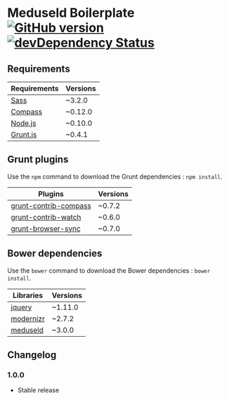 # Meduseld Boilerplate [![GitHub version](https://badge.fury.io/gh/agenceepsilon%2Fmeduseld-boilerplate.png)](http://badge.fury.io/gh/agenceepsilon%2Fmeduseld-boilerplate) [![devDependency Status](https://david-dm.org/agenceepsilon/meduseld-boilerplate/dev-status.png)](https://david-dm.org/agenceepsilon/meduseld-boilerplate#info=devDependencies)

## Requirements

| Requirements                        | Versions |
| ----------------------------------- | -------- |
| [Sass](http://sass-lang.com/)       | ~3.2.0   |
| [Compass](http://compass-style.org) | ~0.12.0  |
| [Node.js](http://nodejs.org)        | ~0.10.0  |
| [Grunt.js](http://gruntjs.com)      | ~0.4.1   |

## Grunt plugins

Use the ``npm`` command to download the Grunt dependencies : ``npm install``.

| Plugins                                                                   | Versions |
| ------------------------------------------------------------------------- | -------- |
| [grunt-contrib-compass](https://github.com/gruntjs/grunt-contrib-compass) | ~0.7.2   |
| [grunt-contrib-watch](https://github.com/gruntjs/grunt-contrib-watch)     | ~0.6.0   |
| [grunt-browser-sync](https://github.com/shakyshane/grunt-browser-sync)    | ~0.7.0   |

## Bower dependencies

Use the ``bower`` command to download the Bower dependencies : ``bower install``.

| Libraries                                             | Versions |
| ----------------------------------------------------- | -------- |
| [jquery](http://jquery.com/)                          | ~1.11.0  |
| [modernizr](http://modernizr.com/)                    | ~2.7.2   |
| [meduseld](https://github.com/agenceepsilon/meduseld) | ~3.0.0   |

## Changelog

### 1.0.0

* Stable release